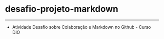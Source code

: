 # desafio-projeto-markdown
------------

- Atividade Desafio sobre Colaboração e Markdown no Github - Curso DIO
